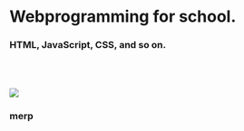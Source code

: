 # Webprogramming for school.

### HTML, JavaScript, CSS, and so on.
<br><br><br>
<img align="center" src="https://media.tenor.com/Z6SD6vtXZS8AAAAj/merp.gif">
<h3>merp</h3>
